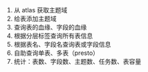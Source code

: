 1. 从 atlas 获取主题域
2. 给表添加主题域
3. 查询表的血缘、字段的血缘
4. 根据分层标签查询所有表信息
5. 根据表名、字段名查询表或字段信息
6. 自助查询单表、多表（presto）
7. 统计：表数、字段数、主题数、任务数、表容量


